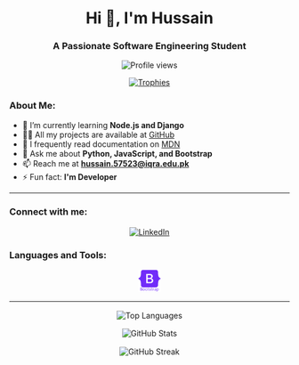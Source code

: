 <h1 align="center">Hi 👋, I'm Hussain</h1>
<h3 align="center">A Passionate Software Engineering Student</h3>

<p align="center">
  <img src="https://komarev.com/ghpvc/?username=hussain-57523&label=Profile%20views&color=0e75b6&style=flat" alt="Profile views" />
</p>

<div align="center">
  <a href="https://github.com/ryo-ma/github-profile-trophy">
    <img src="https://github-profile-trophy.vercel.app/?username=hussain-57523" alt="Trophies" />
  </a>
</div>

### About Me:
- 🌱 I’m currently learning **Node.js and Django**
- 👨‍💻 All my projects are available at [GitHub](https://github.com/hussain-57523)
- 📝 I frequently read documentation on [MDN](https://developer.mozilla.org/en-US/)
- 💬 Ask me about **Python, JavaScript, and Bootstrap**
- 📫 Reach me at **hussain.57523@iqra.edu.pk**
- ⚡ Fun fact: **I'm Developer**

---

<h3 align="left">Connect with me:</h3>
<p align="center">
  <a href="https://linkedin.com/in/hussain5686" target="blank">
    <img align="center" src="https://raw.githubusercontent.com/rahuldkjain/github-profile-readme-generator/master/src/images/icons/Social/linked-in-alt.svg" alt="LinkedIn" height="30" width="40" />
  </a>
</p>

<h3 align="left">Languages and Tools:</h3>
<p align="center">
  <!-- Icon links, keeping the current tool logos and links intact -->
  <a href="https://getbootstrap.com" target="_blank" rel="noreferrer">
    <img src="https://raw.githubusercontent.com/devicons/devicon/master/icons/bootstrap/bootstrap-plain-wordmark.svg" alt="Bootstrap" width="40" height="40"/>
  </a>
  <!-- Repeat for each logo as in your initial design -->
</p>

---

<div align="center">
  <p>
    <img align="center" src="https://github-readme-stats.vercel.app/api/top-langs?username=hussain-57523&show_icons=true&locale=en&layout=compact" alt="Top Languages" />
  </p>
  <p>
    <img align="center" src="https://github-readme-stats.vercel.app/api?username=hussain-57523&show_icons=true&locale=en" alt="GitHub Stats" />
  </p>
  <p>
    <img align="center" src="https://github-readme-streak-stats.herokuapp.com/?user=hussain-57523&" alt="GitHub Streak" />
  </p>
</div>
